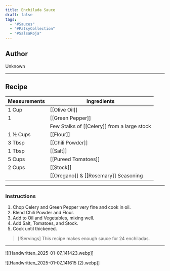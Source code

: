 ```yaml
---
title: Enchilada Sauce
draft: false
tags:
  - "#Sauces"
  - "#PatsyCollection"
  - "#SalsaRoja"
---
```

## Author
Unknown
___
## Recipe

| Measurements | Ingredients                                 |
| :----------- | ------------------------------------------- |
| 1 Cup        | [[Olive Oil]]                               |
| 1            | [[Green Pepper]]                            |
|              | Few Stalks of [[Celery]] from a large stock |
| 1 ½ Cups     | [[Flour]]                                   |
| 3 Tbsp       | [[Chili Powder]]                            |
| 1 Tbsp       | [[Salt]]                                    |
| 5 Cups       | [[Pureed Tomatoes]]                         |
| 2 Cups       | [[Stock]]                                   |
|              | [[Oregano]] & [[Rosemary]] Seasoning        |
___
### Instructions
1. Chop Celery and Green Pepper very fine and cook in oil.
2. Blend Chili Powder and Flour.
3. Add to Oil and Vegetables, mixing well.
4. Add Salt, Tomatoes, and Stock.
5. Cook until thickened.
>[!Servings]
>This recipe makes enough sauce for 24 enchiladas.

___
![[Handwritten_2025-01-07_141423.webp]]

![[Handwritten_2025-01-07_141615 (2).webp]]